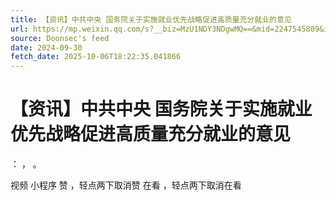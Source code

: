 ```yaml
---
title: 【资讯】中共中央 国务院关于实施就业优先战略促进高质量充分就业的意见
url: https://mp.weixin.qq.com/s?__biz=MzU1NDY3NDgwMQ==&mid=2247545809&idx=1&sn=8a4d8c94a9ed000b60c6528abd919eb1
source: Doonsec's feed
date: 2024-09-30
fetch_date: 2025-10-06T18:22:35.041866
---
```


# 【资讯】中共中央 国务院关于实施就业优先战略促进高质量充分就业的意见

：
，
。

视频
小程序
赞
，轻点两下取消赞
在看
，轻点两下取消在看
